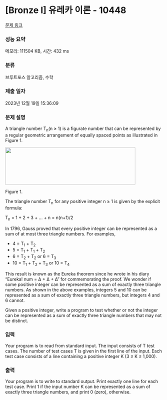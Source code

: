 # [Bronze I] 유레카 이론 - 10448 

[문제 링크](https://www.acmicpc.net/problem/10448) 

### 성능 요약

메모리: 111504 KB, 시간: 432 ms

### 분류

브루트포스 알고리즘, 수학

### 제출 일자

2023년 12월 19일 15:36:09

### 문제 설명

<p>A triangle number T<sub>n</sub>(n ≥ 1) is a figurate number that can be represented by a regular geometric arrangement of equally spaced points as illustrated in Figure 1.</p>

<p><img alt="" src="" style="height:119px; width:416px"></p>

<p>Figure 1.</p>

<p>The triangle number T<sub>n</sub> for any positive integer n ≥ 1 is given by the explicit formula:</p>

<p>T<sub>n</sub> = 1 + 2 + 3 + ... + n = n(n+1)/2</p>

<p>In 1796, Gauss proved that every positive integer can be represented as a sum of at most three triangle numbers. For examples,</p>

<ul>
	<li>4 = T<sub>1</sub> + T<sub>2</sub></li>
	<li>5 = T<sub>1</sub> + T<sub>1</sub> + T<sub>2</sub></li>
	<li>6 = T<sub>2</sub> + T<sub>2</sub> or 6 = T<sub>3</sub></li>
	<li>10 = T<sub>1</sub> + T<sub>2</sub> + T<sub>3</sub> or 10 = T<sub>4</sub></li>
</ul>

<p>This result is known as the Eureka theorem since he wrote in his diary “Eureka! num = Δ + Δ + Δ” for commemorating the proof. We wonder if some positive integer can be represented as a sum of exactly three triangle numbers. As shown in the above examples, integers 5 and 10 can be represented as a sum of exactly three triangle numbers, but integers 4 and 6 cannot.</p>

<p>Given a positive integer, write a program to test whether or not the integer can be represented as a sum of exactly three triangle numbers that may not be distinct.</p>

### 입력 

 <p>Your program is to read from standard input. The input consists of T test cases. The number of test cases T is given in the first line of the input. Each test case consists of a line containing a positive integer K (3 ≤ K ≤ 1,000).</p>

### 출력 

 <p>Your program is to write to standard output. Print exactly one line for each test case. Print 1 if the input number K can be represented as a sum of exactly three triangle numbers, and print 0 (zero), otherwise.</p>

